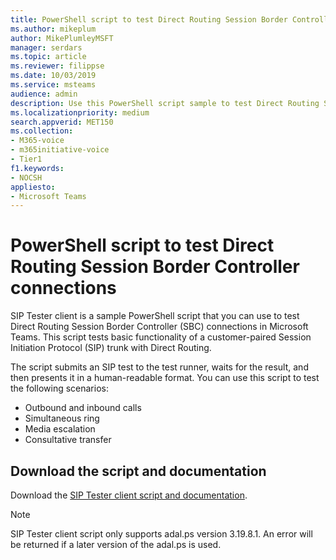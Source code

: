 ```yaml
---
title: PowerShell script to test Direct Routing Session Border Controller connections
ms.author: mikeplum
author: MikePlumleyMSFT
manager: serdars
ms.topic: article
ms.reviewer: filippse
ms.date: 10/03/2019
ms.service: msteams
audience: admin
description: Use this PowerShell script sample to test Direct Routing Session Border Controller connections in Microsoft Teams.
ms.localizationpriority: medium
search.appverid: MET150
ms.collection: 
- M365-voice
- m365initiative-voice
- Tier1
f1.keywords:
- NOCSH
appliesto: 
- Microsoft Teams
---
```


# PowerShell script to test Direct Routing Session Border Controller connections

SIP Tester client is a sample PowerShell script that you can use to test Direct Routing Session Border Controller (SBC) connections in Microsoft Teams. This script tests basic functionality of a customer-paired Session Initiation Protocol (SIP) trunk with Direct Routing.

The script submits an SIP test to the test runner, waits for the result, and then presents it in a human-readable format. You can use this script to test the following scenarios:

- Outbound and inbound calls
- Simultaneous ring
- Media escalation
- Consultative transfer

## Download the script and documentation

Download the [SIP Tester client script and documentation](https://github.com/MicrosoftDocs/OfficeDocs-SkypeForBusiness/blob/live/Teams/downloads/sip-tester-client/siptesterclient.zip?raw=true).

  > [!NOTE]
  > SIP Tester client script only supports adal.ps version 3.19.8.1. An error will be returned if a later version of the adal.ps is used.
  
  
